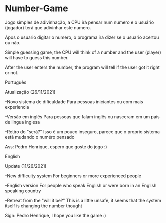 # Number-Game
Jogo simples de adivinhação, a CPU irá pensar num numero e o usuário (jogador) terá que adivinhar este numero.

Apos o usuario digitar o numero, o programa ira dizer se o usuario acertou ou não.

Simple guessing game, the CPU will think of a number and the user (player) will have to guess this number.

After the user enters the number, the program will tell if the user got it right or not.

Português

Atualização (26/11/2021)

-Novo sistema de dificuldade
Para pessoas iniciantes ou com mais experiencia

-Versão em inglês
Para pessoas que falam inglês ou nasceram em um pais de lingua inglesa

-Retiro do "será?"
Isso é um pouco inseguro, parece que o proprio sistema está mudando o numéro pensado

Ass: Pedro Henrique, espero que goste do jogo :)

English

Update (11/26/2021)

-New difficulty system
For beginners or more experienced people

-English version
For people who speak English or were born in an English speaking country

-Retreat from the "will it be?"
This is a little unsafe, it seems that the system itself is changing the number thought

Sign: Pedro Henrique, I hope you like the game :)
